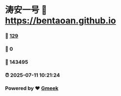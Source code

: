 # 涛安一号 :link: https://bentaoan.github.io 
### :page_facing_up: [129](https://bentaoan.github.io/tag.html) 
### :speech_balloon: 0 
### :hibiscus: 143495 
### :alarm_clock: 2025-07-11 10:21:24 
### Powered by :heart: [Gmeek](https://github.com/Meekdai/Gmeek)
